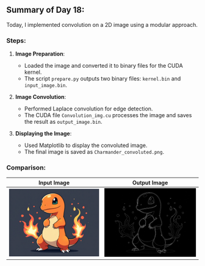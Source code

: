 ## Summary of Day 18:

Today, I implemented convolution on a 2D image using a modular approach.

### Steps:

1. **Image Preparation**:
    - Loaded the image and converted it to binary files for the CUDA kernel.
    - The script `prepare.py` outputs two binary files: `kernel.bin` and `input_image.bin`.

2. **Image Convolution**:
    - Performed Laplace convolution for edge detection.
    - The CUDA file `Convolution_img.cu` processes the image and saves the result as `output_image.bin`.

3. **Displaying the Image**:
    - Used Matplotlib to display the convoluted image.
    - The final image is saved as `Charmander_convoluted.png`.

### Comparison:

| Input Image | Output Image |
|-------------|--------------|
| ![](./images/Charmander.png) | ![](./images/Charmander_convoluted.png) |

